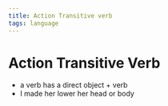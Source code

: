 ```yaml
---
title: Action Transitive verb
tags: language
---
```


# Action Transitive Verb
- a verb has a direct object + verb
- I made her lower her head or body








































